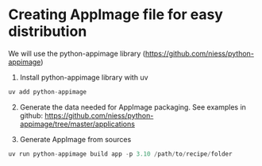 # Creating AppImage file for easy distribution

We will use the python-appimage library (https://github.com/niess/python-appimage)

1) Install python-appimage library with uv
```python
uv add python-appimage
```

2) Generate the data needed for AppImage packaging. See examples in github: https://github.com/niess/python-appimage/tree/master/applications

3) Generate AppImage from sources
```python
uv run python-appimage build app -p 3.10 /path/to/recipe/folder
```


